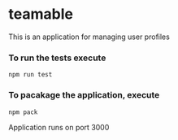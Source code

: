 # teamable
This is an application for managing  user profiles

### To run the tests execute

    npm run test

### To pacakage the application, execute
    npm pack
    
 Application runs on port 3000
